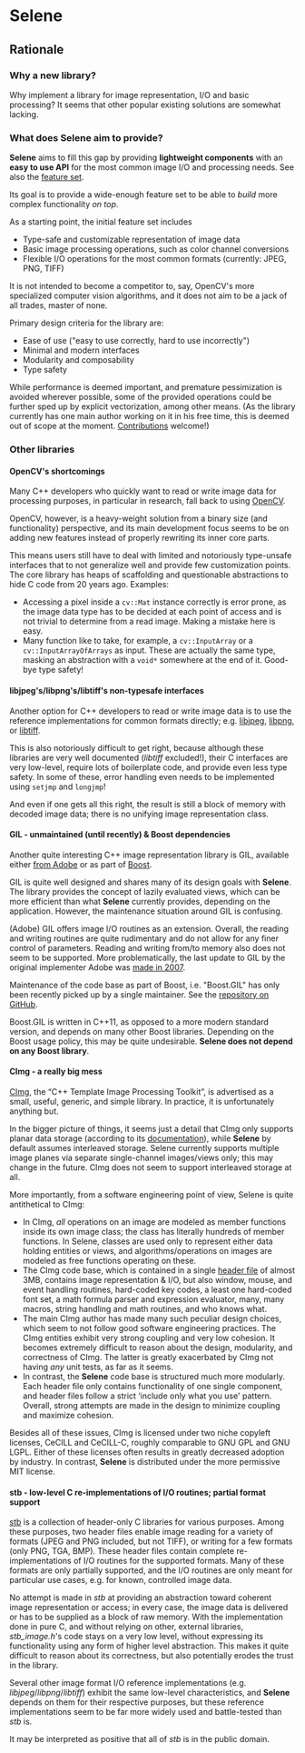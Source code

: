 # Selene

## Rationale

### Why a new library?

Why implement a library for image representation, I/O and basic processing?
It seems that other popular existing solutions are somewhat lacking.

### What does Selene aim to provide?

**Selene** aims to fill this gap by providing **lightweight components** with an **easy to use API** for the most
common image I/O and processing needs.
See also the [feature set](overview.md).

Its goal is to provide a wide-enough feature set to be able to _build_ more complex functionality _on top_.

As a starting point, the initial feature set includes
- Type-safe and customizable representation of image data
- Basic image processing operations, such as color channel conversions
- Flexible I/O operations for the most common formats (currently: JPEG, PNG, TIFF) 

It is not intended to become a competitor to, say, OpenCV's more specialized computer vision algorithms, and it does
not aim to be a jack of all trades, master of none.

Primary design criteria for the library are:
- Ease of use ("easy to use correctly, hard to use incorrectly")
- Minimal and modern interfaces
- Modularity and composability
- Type safety

While performance is deemed important, and premature pessimization is avoided wherever possible, some of the provided
operations could be further sped up by explicit vectorization, among other means.
(As the library currently has one main author working on it in his free time, this is deemed out of scope
at the moment. [Contributions](../CONTRIBUTING.md) welcome!)

### Other libraries

#### OpenCV's shortcomings

Many C++ developers who quickly want to read or write image data for processing purposes, in particular in research,
fall back to using [OpenCV](https://opencv.org/).

OpenCV, however, is a heavy-weight solution from a binary size (and functionality) perspective, and its main development
focus seems to be on adding new features instead of properly rewriting its inner core parts.

This means users still have to deal with limited and notoriously type-unsafe interfaces that to not generalize
well and provide few customization points.
The core library has heaps of scaffolding and questionable abstractions to hide C code from 20 years ago.
Examples:

- Accessing a pixel inside a `cv::Mat` instance correctly is error prone, as the image data type has to be decided at
each point of access and is not trivial to determine from a read image. Making a mistake here is easy.
- Many function like to take, for example, a `cv::InputArray` or a `cv::InputArrayOfArrays` as input.
These are actually the same type, masking an abstraction with a `void*` somewhere at the end of it.
Good-bye type safety!

#### libjpeg's/libpng's/libtiff's non-typesafe interfaces

Another option for C++ developers to read or write image data is to use the reference implementations for common formats
directly; e.g. [libjpeg](http://www.ijg.org/), [libpng](http://www.libpng.org/pub/png/libpng.html), or
[libtiff](http://www.simplesystems.org/libtiff/).

This is also notoriously difficult to get right, because although these libraries are very well documented
(*libtiff* excluded!), their C interfaces are very low-level, require lots of boilerplate code, and provide even
less type safety.
In some of these, error handling even needs to be implemented using `setjmp` and `longjmp`!

And even if one gets all this right, the result is still a block of memory with decoded image data; there is no unifying
image representation class.

#### GIL - unmaintained (until recently) & Boost dependencies

Another quite interesting C++ image representation library is GIL, available either
[from Adobe](https://stlab.adobe.com/gil/) or as part of [Boost](https://www.boost.org/).

GIL is quite well designed and shares many of its design goals with **Selene**.
The library provides the concept of lazily evaluated views, which can be more efficient than what **Selene** currently
provides, depending on the application.
However, the maintenance situation around GIL is confusing.

(Adobe) GIL offers image I/O routines as an extension.
Overall, the reading and writing routines are quite rudimentary and do not allow for any finer control of parameters.
Reading and writing from/to memory also does not seem to be supported.
More problematically, the last update to GIL by the original implementer Adobe was
[made in 2007](https://stlab.adobe.com/gil/).

Maintenance of the code base as part of Boost, i.e. "Boost.GIL" has only been recently picked up by a single maintainer.
See the [repository on GitHub](https://github.com/boostorg/gil).

Boost.GIL is written in C++11, as opposed to a more modern standard version, and depends on many other Boost libraries.
Depending on the Boost usage policy, this may be quite undesirable.
**Selene does not depend on any Boost library**.

#### CImg - a really big mess

[CImg](http://cimg.eu/), the “C++ Template Image Processing Toolkit”, is advertised as a small, useful, generic, and
simple library.
In practice, it is unfortunately anything but.

In the bigger picture of things, it seems just a detail that CImg only supports planar data storage (according to its
[documentation](http://cimg.eu/reference/group__cimg__storage.html)), while **Selene** by default assumes
interleaved storage.
Selene currently supports multiple image planes via separate single-channel images/views only; this may change in the
future.
CImg does not seem to support interleaved storage at all.

More importantly, from a software engineering point of view, Selene is quite antithetical to CImg:
* In CImg, *all* operations on an image are modeled as member functions inside its own image class; the class has
literally hundreds of member functions.
In Selene, classes are used only to represent either data holding entities or views, and algorithms/operations on
images are modeled as free functions operating on these.
* The CImg code base, which is contained in a single [header file](https://framagit.org/dtschump/CImg/raw/master/CImg.h)
of almost 3MB, contains image representation & I/O, but also window, mouse, and event handling routines, hard-coded
key codes, a least one hard-coded font set, a math formula parser and expression evaluator, many, many macros, string
handling and math routines, and who knows what.
* The main CImg author has made many such peculiar design choices, which seem to not follow good software engineering
practices.
The CImg entities exhibit very strong coupling and very low cohesion.
It becomes extremely difficult to reason about the design, modularity, and correctness of CImg.
The latter is greatly exacerbated by CImg not having *any* unit tests, as far as it seems.
* In contrast, the **Selene** code base is structured much more modularly.
Each header file only contains functionality of one single component, and header files follow a strict ‘include only
what you use' pattern.
Overall, strong attempts are made in the design to minimize coupling and maximize cohesion.

Besides all of these issues, CImg is licensed under two niche copyleft licenses, CeCILL and CeCILL-C, roughly comparable
to GNU GPL and GNU LGPL.
Either of these licenses often results in greatly decreased adoption by industry.
In contrast, **Selene** is distributed under the more permissive MIT license.

#### stb - low-level C re-implementations of I/O routines; partial format support

[stb](https://github.com/nothings/stb) is a collection of header-only C libraries for various purposes.
Among these purposes, two header files enable image reading for a variety of formats (JPEG and PNG included, but
not TIFF), or writing for a few formats (only PNG, TGA, BMP).
These header files contain complete re-implementations of I/O routines for the supported formats.
Many of these formats are only partially supported, and the I/O routines are only meant for particular use cases, e.g.
for known, controlled image data.

No attempt is made in *stb* at providing an abstraction toward coherent image representation or access;
in every case, the image data is delivered or has to be supplied as a block of raw memory.
With the implementation done in pure C, and without relying on other, external libraries, *stb_image.h*'s code stays
on a very low level, without expressing its functionality using any form of higher level abstraction.
This makes it quite difficult to reason about its correctness, but also potentially erodes the trust in the library.

Several other image format I/O reference implementations (e.g. *libjpeg*/*libpng*/*libtiff*) exhibit the same
low-level characteristics, and **Selene** depends on them for their respective purposes, but these reference
implementations seem to be far more widely used and battle-tested than *stb* is.

It may be interpreted as positive that all of *stb* is in the public domain.